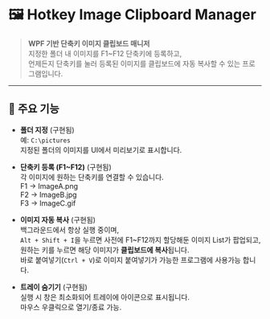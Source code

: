 # 🖼️ Hotkey Image Clipboard Manager

> **WPF 기반 단축키 이미지 클립보드 매니저**  
> 지정한 폴더 내 이미지를 F1~F12 단축키에 등록하고,  
> 언제든지 단축키를 눌러 등록된 이미지를 클립보드에 자동 복사할 수 있는 프로그램입니다.

---

## 📌 주요 기능

-  **폴더 지정** (구현됨)  
   예: `C:\pictures`  
   지정된 폴더의 이미지를 UI에서 미리보기로 표시합니다.

-  **단축키 등록 (F1~F12)** (구현됨)  
   각 이미지에 원하는 단축키를 연결할 수 있습니다.   
     F1 → ImageA.png  
     F2 → ImageB.jpg  
     F3 → ImageC.gif 

-  **이미지 자동 복사** (구현됨)  
    백그라운드에서 항상 실행 중이며,  
     `Alt + Shift + I`을 누르면
    사전에 F1~F12까지 할당해둔 이미지 List가 팝업되고,  
    원하는 키를 누르면 해당 이미지가 **클립보드에 복사**됩니다.  
   바로 붙여넣기(`Ctrl + V`)로 이미지 붙여넣기가 가능한 프로그램에 사용가능 합니다.

-  **트레이 숨기기** (구현됨)  
   실행 시 창은 최소화되어 트레이에 아이콘으로 표시됩니다.  
   마우스 우클릭으로 열기/종료 가능.
